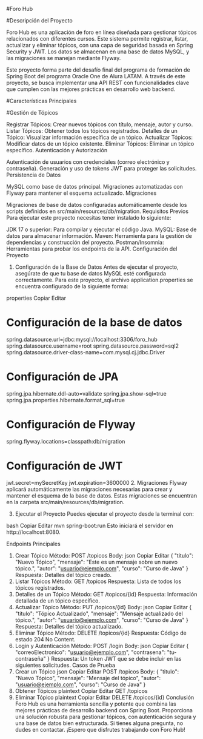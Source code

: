 #Foro Hub

#Descripción del Proyecto

Foro Hub es una aplicación de foro en línea diseñada para gestionar tópicos relacionados con diferentes cursos. Este sistema permite registrar, listar, actualizar y eliminar tópicos, con una capa de seguridad basada en Spring Security y JWT. Los datos se almacenan en una base de datos MySQL, y las migraciones se manejan mediante Flyway.

Este proyecto forma parte del desafío final del programa de formación de Spring Boot del programa Oracle One de Alura LATAM. A través de este proyecto, se busca implementar una API REST con funcionalidades clave que cumplen con las mejores prácticas en desarrollo web backend.

#Características Principales

#Gestión de Tópicos

Registrar Tópicos: Crear nuevos tópicos con título, mensaje, autor y curso.
Listar Tópicos: Obtener todos los tópicos registrados.
Detalles de un Tópico: Visualizar información específica de un tópico.
Actualizar Tópicos: Modificar datos de un tópico existente.
Eliminar Tópicos: Eliminar un tópico específico.
Autenticación y Autorización

Autenticación de usuarios con credenciales (correo electrónico y contraseña).
Generación y uso de tokens JWT para proteger las solicitudes.
Persistencia de Datos

MySQL como base de datos principal.
Migraciones automatizadas con Flyway para mantener el esquema actualizado.
Migraciones

Migraciones de base de datos configuradas automáticamente desde los scripts definidos en src/main/resources/db/migration.
Requisitos Previos
Para ejecutar este proyecto necesitas tener instalado lo siguiente:

JDK 17 o superior: Para compilar y ejecutar el código Java.
MySQL: Base de datos para almacenar información.
Maven: Herramienta para la gestión de dependencias y construcción del proyecto.
Postman/Insomnia: Herramientas para probar los endpoints de la API.
Configuración del Proyecto
1. Configuración de la Base de Datos
Antes de ejecutar el proyecto, asegúrate de que tu base de datos MySQL esté configurada correctamente. Para este proyecto, el archivo application.properties se encuentra configurado de la siguiente forma:

properties
Copiar
Editar
# Configuración de la base de datos

spring.datasource.url=jdbc:mysql://localhost:3306/foro_hub
spring.datasource.username=root
spring.datasource.password=sql2
spring.datasource.driver-class-name=com.mysql.cj.jdbc.Driver


# Configuración de JPA
spring.jpa.hibernate.ddl-auto=validate
spring.jpa.show-sql=true
spring.jpa.properties.hibernate.format_sql=true

# Configuración de Flyway
spring.flyway.locations=classpath:db/migration

# Configuración de JWT
jwt.secret=mySecretKey
jwt.expiration=3600000
2. Migraciones
Flyway aplicará automáticamente las migraciones necesarias para crear y mantener el esquema de la base de datos. Estas migraciones se encuentran en la carpeta src/main/resources/db/migration.

3. Ejecutar el Proyecto
Puedes ejecutar el proyecto desde la terminal con:

bash
Copiar
Editar
mvn spring-boot:run
Esto iniciará el servidor en http://localhost:8080.

Endpoints Principales
1. Crear Tópico
Método: POST /topicos
Body:
json
Copiar
Editar
{
  "titulo": "Nuevo Tópico",
  "mensaje": "Este es un mensaje sobre un nuevo tópico.",
  "autor": "usuario@ejemplo.com",
  "curso": "Curso de Java"
}
Respuesta: Detalles del tópico creado.
2. Listar Tópicos
Método: GET /topicos
Respuesta: Lista de todos los tópicos registrados.
3. Detalles de un Tópico
Método: GET /topicos/{id}
Respuesta: Información detallada de un tópico específico.
4. Actualizar Tópico
Método: PUT /topicos/{id}
Body:
json
Copiar
Editar
{
  "titulo": "Tópico Actualizado",
  "mensaje": "Mensaje actualizado del tópico.",
  "autor": "usuario@ejemplo.com",
  "curso": "Curso de Java"
}
Respuesta: Detalles del tópico actualizado.
5. Eliminar Tópico
Método: DELETE /topicos/{id}
Respuesta: Código de estado 204 No Content.
6. Login y Autenticación
Método: POST /login
Body:
json
Copiar
Editar
{
  "correoElectronico": "usuario@ejemplo.com",
  "contrasena": "tu-contraseña"
}
Respuesta: Un token JWT que se debe incluir en las siguientes solicitudes.
Casos de Prueba
1. Crear un Tópico
json
Copiar
Editar
POST /topicos
Body:
{
  "titulo": "Nuevo Tópico",
  "mensaje": "Mensaje del tópico",
  "autor": "usuario@ejemplo.com",
  "curso": "Curso de Java"
}
2. Obtener Tópicos
plaintext
Copiar
Editar
GET /topicos
3. Eliminar Tópico
plaintext
Copiar
Editar
DELETE /topicos/{id}
Conclusión
Foro Hub es una herramienta sencilla y potente que combina las mejores prácticas de desarrollo backend con Spring Boot. Proporciona una solución robusta para gestionar tópicos, con autenticación segura y una base de datos bien estructurada. Si tienes alguna pregunta, no dudes en contactar. ¡Espero que disfrutes trabajando con Foro Hub!
